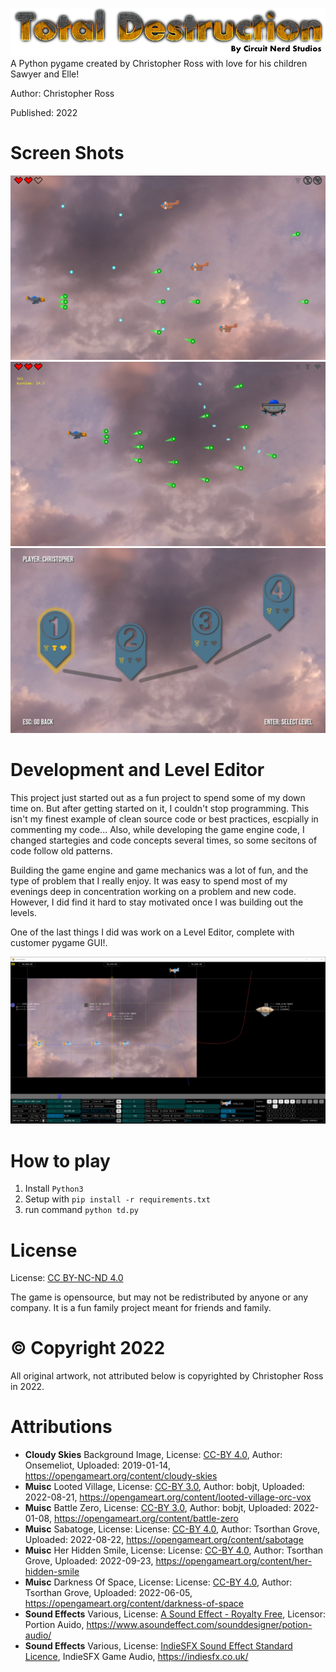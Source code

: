 ![Total Destruction](/TD/assets/Title_Art_001.png)
A Python pygame created by Christopher Ross with love for his children Sawyer and Elle!

Author: Christopher Ross

Published: 2022

# Screen Shots
![Level Play](/screenshot_play.png)
![Level Boss](/screenshot_boss.png)
![Level Select](/screenshot_level_select.png)

# Development and Level Editor

This project just started out as a fun project to spend some of my down time on. But after getting started on it, I couldn't stop programming. This isn't my finest example of clean source code or best practices, escpially in commenting my code... Also, while developing the game engine code, I changed startegies and code concepts several times, so some secitons of code follow old patterns. 

Building the game engine and game mechanics was a lot of fun, and the type of problem that I really enjoy. It was easy to spend most of my evenings deep in concentration working on a problem and new code. However, I did find it hard to stay motivated once I was building out the levels.

One of the last things I did was work on a Level Editor, complete with customer pygame GUI!. 

![Level Editor](/screenshot_level_editor.png) 

# How to play
1) Install `Python3`
2) Setup with `pip install -r requirements.txt`
3) run command `python td.py`

# License

License: [CC BY-NC-ND 4.0](https://creativecommons.org/licenses/by-nc-nd/4.0/)

The game is opensource, but may not be redistributed by anyone or any company.  It is a fun family project meant for friends and family.

# © Copyright 2022 
All original artwork, not attributed below is copyrighted by Christopher Ross in 2022. 

# Attributions

* **Cloudy Skies** Background Image, License: [CC-BY 4.0](https://creativecommons.org/licenses/by/4.0/), Author: Onsemeliot, Uploaded: 2019-01-14, https://opengameart.org/content/cloudy-skies
* **Muisc** Looted Village, License: [CC-BY 3.0](https://creativecommons.org/licenses/by/3.0/), Author: bobjt, Uploaded: 2022-08-21, https://opengameart.org/content/looted-village-orc-vox
* **Muisc** Battle Zero, License: [CC-BY 3.0](https://creativecommons.org/licenses/by/3.0/), Author: bobjt, Uploaded: 2022-01-08, https://opengameart.org/content/battle-zero
* **Muisc** Sabatoge, License: License: [CC-BY 4.0](https://creativecommons.org/licenses/by/4.0/), Author: Tsorthan Grove, Uploaded: 2022-08-22, https://opengameart.org/content/sabotage
* **Muisc** Her Hidden Smile, License: License: [CC-BY 4.0](https://creativecommons.org/licenses/by/4.0/), Author: Tsorthan Grove, Uploaded: 2022-09-23, https://opengameart.org/content/her-hidden-smile
* **Muisc** Darkness Of Space, License: License: [CC-BY 4.0](https://creativecommons.org/licenses/by/4.0/), Author: Tsorthan Grove, Uploaded: 2022-06-05, https://opengameart.org/content/darkness-of-space
* **Sound Effects** Various, License: [A Sound Effect - Royalty Free](https://www.asoundeffect.com/license-agreement/), Licensor: Portion Auido, https://www.asoundeffect.com/sounddesigner/potion-audio/ 
* **Sound Effects** Various, License: [IndieSFX Sound Effect Standard Licence](https://indiesfx.co.uk/Licence.pdf), IndieSFX Game Audio, https://indiesfx.co.uk/
  
